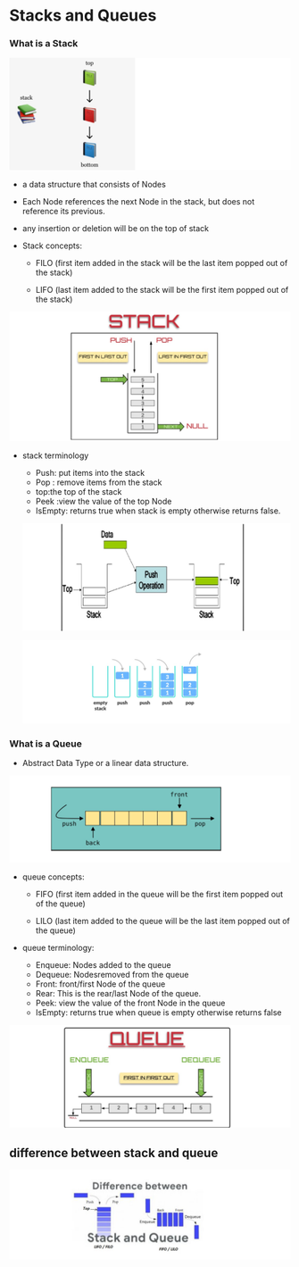 # Stacks and Queues

### What is a Stack

![stack](./images/stack.jpg)

* a data structure that consists of Nodes

* Each Node references the next Node in the stack, but does not reference its previous.

* any insertion or deletion will be on the top of stack 

* Stack concepts: 

    * FILO (first item added in the stack will be the last item popped out of the stack)

    * LIFO (last item added to the stack will be the first item popped out of the stack)

![FILO](./images/filo.jpg)


* stack terminology

    * Push: put items into the stack 
    * Pop : remove items from the stack
    * top:the top of the stack
    * Peek :view the value of the top Node
    * IsEmpty: returns true when stack is empty otherwise returns false.

    ![top](./images/top.jpg)

    ![push](./images/push.jpg)


### What is a Queue

* Abstract Data Type or a linear data structure.

![queue ](./images/qeue.jpg)

* queue concepts: 

    * FIFO (first item added in the queue will be the first item popped out of the queue)

    * LILO (last item added to the queue will be the last item popped out of the queue)

* queue terminology: 
    * Enqueue: Nodes added to the queue
    * Dequeue: Nodesremoved from the queue
    * Front: front/first Node of the queue
    * Rear: This is the rear/last Node of the queue.
    * Peek: view the value of the front Node in the queue
    * IsEmpty: returns true when queue is empty otherwise returns false

![queue ](./images/qeue1.jpg)



## difference between stack and queue

![difference ](./images/diff.jpg)